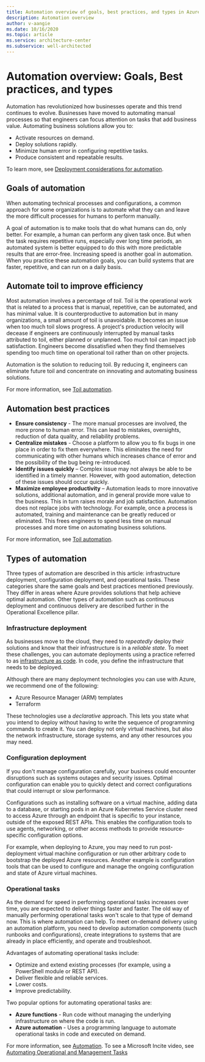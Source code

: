 ```yaml
---
title: Automation overview of goals, best practices, and types in Azure
description: Automation overview
author: v-aangie
ms.date: 10/16/2020
ms.topic: article
ms.service: architecture-center
ms.subservice: well-architected
---
```


# Automation overview: Goals, Best practices, and types

Automation has revolutionized how businesses operate and this trend continues to evolve. Businesses have moved to automating manual processes so that engineers can focus attention on tasks that add business value. Automating business solutions allow you to:

- Activate resources on demand.
- Deploy solutions rapidly.
- Minimize human error in configuring repetitive tasks.
- Produce consistent and repeatable results.

To learn more, see [Deployment considerations for automation](./deployment#automation).

## Goals of automation

When automating technical processes and configurations, a common approach for some organizations is to automate what they can and leave the more difficult processes for humans to perform manually.

A goal of automation is to make tools that do what humans can do, only better. For example, a human can perform any given task once. But when the task requires repetitive runs, especially over long time periods, an automated system is better equipped to do this with more predictable results that are error-free. Increasing speed is another goal in automation. When you practice these automation goals, you can build systems that are faster, repetitive, and can run on a daily basis.

## Automate toil to improve efficiency

Most automation involves a percentage of *toil*. Toil is the operational work that is related to a process that is manual, repetitive, can be automated, and has minimal value. It is counterproductive to automation but in many organizations, a small amount of toil is unavoidable. It becomes an issue when too much toil slows progress. A project's production velocity will decease if engineers are continuously interrupted by manual tasks attributed to toil, either planned or unplanned. Too much toil can impact job satisfaction. Engineers become dissatisfied when they find themselves spending too much time on operational toil rather than on other projects.

Automation is the solution to reducing toil. By reducing it, engineers can eliminate future toil and concentrate on innovating and automating business solutions.

For more information, see [Toil automation](https://www.coursera.org/lecture/developing-a-google-sre-culture/toil-automation-BpNqj).

## Automation best practices

- **Ensure consistency** - The more manual processes are involved, the more prone to human error. This can lead to mistakes, oversights, reduction of data quality, and reliability problems.
- **Centralize mistakes** - Choose a platform to allow you to fix bugs in one place in order to fix them everywhere. This eliminates the need for communicating with other humans which increases chance of error and the possibility of the bug being re-introduced.
- **Identify issues quickly** – Complex issue may not always be able to be identified in a timely manner. However, with good automation, detection of these issues should occur quickly.
- **Maximize employee productivity** – Automation leads to more innovative solutions, additional automation, and in general provide more value to the business. This in turn raises morale and job satisfaction. Automation does not replace jobs with technology. For example, once a process is automated, training and maintenance can be greatly reduced or eliminated. This frees engineers to spend less time on manual processes and more time on automating business solutions.

For more information, see [Toil automation](https://www.coursera.org/lecture/developing-a-google-sre-culture/toil-automation-BpNqj).

## Types of automation

Three types of automation are described in this article: infrastructure deployment, configuration deployment, and operational tasks. These categories share the same goals and best practices mentioned previously. They differ in areas where Azure provides solutions that help achieve optimal automation. Other types of automation such as continuous deployment and continuous delivery are described further in the Operational Excellence pillar.

### Infrastructure deployment

As businesses move to the cloud, they need to *repeatedly* deploy their solutions and know that their infrastructure is in a *reliable state*. To meet these challenges, you can automate deployments using a practice referred to as [infrastructure as code](./automation-infrastructure). In code, you define the infrastructure that needs to be deployed.

Although there are many deployment technologies you can use with Azure, we recommend one of the following:

- Azure Resource Manager (ARM) templates <!--LINK to Automation, Repeatable infrastructure, Automate deployments with ARM Templates section.-->
- Terraform <!--LINK to Automation, Repeatable infrastructure, Automate deployments with Terraform section.-->

These technologies use a *declarative* approach. This lets you state what you intend to deploy without having to write the sequence of programming commands to create it. You can deploy not only virtual machines, but also the network infrastructure, storage systems, and any other resources you may need.
 
### Configuration deployment

If you don't manage configuration carefully, your business could encounter disruptions such as systems outages and security issues. Optimal configuration can enable you to quickly detect and correct configurations that could interrupt or slow performance.

Configurations such as installing software on a virtual machine, adding data to a database, or starting pods in an Azure Kubernetes Service cluster need to access Azure through an endpoint that is specific to your instance, outside of the exposed REST APIs. This enables the configuration tools to use agents, networking, or other access methods to provide resource-specific configuration options.

For example, when deploying to Azure, you may need to run post-deployment virtual machine configuration or run other arbitrary code to bootstrap <!--LINK to https://review.docs.microsoft.com/en-us/azure/architecture/framework/devops/automation-configuration?branch=pr-1650#bootstrap-automation-->the deployed Azure resources. Another example is configuration tools that can be used to configure and manage <!--LINK to https://review.docs.microsoft.com/azure/architecture/framework/devops/automation-configuration?branch=pr-en-us-1650#configuration-management-->the ongoing configuration and state of Azure virtual machines.

### Operational tasks

As the demand for speed in performing operational tasks increases over time, you are expected to deliver things faster and faster. The old way of manually performing operational tasks won't scale to that type of demand now. This is where automation can help. To meet on-demand delivery using an automation platform, you need to develop automation components (such runbooks and configurations), create integrations to systems that are already in place efficiently, and operate and troubleshoot.

Advantages of automating operational tasks include:

- Optimize and extend existing processes (for example, using a PowerShell module or REST API).
- Deliver flexible and reliable services.
- Lower costs.
- Improve predictability.

Two popular options for automating operational tasks are:

- **Azure functions**<!--LINK to https://review.docs.microsoft.com/en-us/azure/architecture/framework/devops/automation-tasks?branch=pr-en-us-1650#azure-functions--> - Run code without managing the underlying infrastructure on where the code is run.
- **Azure automation**<!--LINK to https://review.docs.microsoft.com/en-us/azure/architecture/framework/devops/automation-tasks?branch=pr-en-us-1650#azure-automation--> - Uses a programming language to automate operational tasks in code and executed on demand.

For more information, see [Automation](https://azure.microsoft.com/en-in/services/automation/). <!--Replace link with https://review.docs.microsoft.com/en-us/azure/architecture/framework/devops/automation-tasks?branch=pr-en-us-1650--> To see a Microsoft Incite video, see [Automating Operational and Management Tasks](https://azure.microsoft.com/en-in/resources/videos/microsoft-ignite-2015-automating-operational-and-management-tasks-using-azure-automation/)